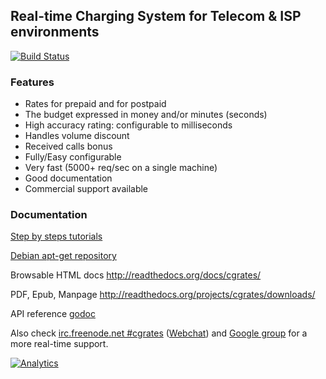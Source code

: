 ## Real-time Charging System for Telecom & ISP environments ##

[![Build Status](https://secure.travis-ci.org/cgrates/cgrates.png)](http://travis-ci.org/cgrates/cgrates)

### Features ###
+ Rates for prepaid and for postpaid
+ The budget expressed in money and/or minutes (seconds)
+ High accuracy rating: configurable to milliseconds
+ Handles volume discount
+ Received calls bonus
+ Fully/Easy configurable 
+ Very fast (5000+ req/sec on a single machine)
+ Good documentation
+ Commercial support available

### Documentation ###
[Step by steps tutorials](https://cgrates.readthedocs.org/en/latest/tut_freeswitch.html)

[Debian apt-get repository](https://cgrates.readthedocs.org/en/latest/tut_freeswitch_installs.html#cgrates)

Browsable HTML docs http://readthedocs.org/docs/cgrates/

PDF, Epub, Manpage http://readthedocs.org/projects/cgrates/downloads/

API reference [godoc](http://godoc.org/github.com/cgrates/cgrates/apier)

Also check [irc.freenode.net #cgrates](irc://irc.freenode.net:6667/cgrates)  ([Webchat](http://webchat.freenode.net?randomnick=1&channels=%23cgrates)) and [Google group](https://groups.google.com/forum/#!forum/cgrates) for a more real-time support.

[![Analytics](https://ga-beacon.appspot.com/UA-10073547-11/cgrates/readme)](https://github.com/igrigorik/ga-beacon)
